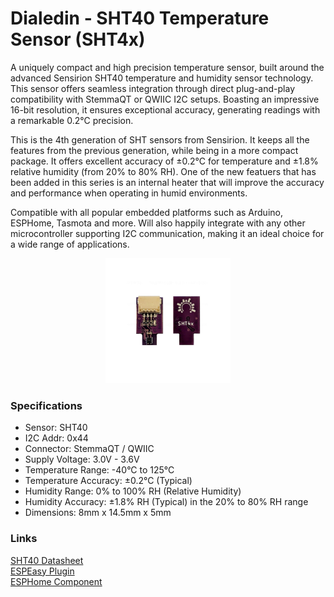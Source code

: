 # Dialedin - SHT40 Temperature Sensor (SHT4x)
A uniquely compact and high precision temperature sensor, built around the advanced Sensirion SHT40 temperature and humidity sensor technology. This sensor offers seamless integration through direct plug-and-play compatibility with StemmaQT or QWIIC  I2C setups. Boasting an impressive 16-bit resolution, it ensures exceptional accuracy, generating readings with a remarkable 0.2°C precision.

This is the 4th generation of SHT sensors from Sensirion. It keeps all the features from the previous generation, while being in a more compact package. It offers excellent accuracy of ±0.2°C for temperature and ±1.8% relative humidity (from 20% to 80% RH). One of the new featuers that has been added in this series is an internal heater that will improve the accuracy and performance when operating in humid environments.

Compatible with all popular embedded platforms such as Arduino, ESPHome, Tasmota and more. Will also happily integrate with any other microcontroller supporting I2C communication, making it an ideal choice for a wide range of applications.

<p align="middle">
    <img src="images/DI-SHT40.jpg" alt="sht4x product image" width="200px">
</p>


### Specifications

* Sensor: SHT40
* I2C Addr: 0x44
* Connector: StemmaQT / QWIIC
* Supply Voltage: 3.0V - 3.6V
* Temperature Range: -40°C to 125°C
* Temperature Accuracy: ±0.2°C (Typical)
* Humidity Range: 0% to 100% RH (Relative Humidity)
* Humidity Accuracy: ±1.8% RH (Typical) in the 20% to 80% RH range
* Dimensions: 8mm x 14.5mm x 5mm


### Links
[SHT40 Datasheet](https://sensirion.com/media/documents/33FD6951/63E1087C/Datasheet_SHT4x_1.pdf)  
[ESPEasy Plugin](https://espeasy.readthedocs.io/en/latest/Plugin/P153.html)   
[ESPHome Component](https://esphome.io/components/sensor/sht4x.html)